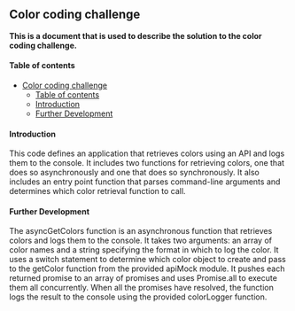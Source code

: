 ## Color coding challenge

<b>This is a document that is used to describe the solution to the color coding challenge.</b>

#### Table of contents

- [Color coding challenge](#color-coding-challenge)
  - [Table of contents](#table-of-contents)
  - [Introduction ](#introduction-)
  - [Further Development ](#further-development-)

#### Introduction <a name="introduction"></a>

This code defines an application that retrieves colors using an API and logs them to the console. It includes two functions for retrieving colors, one that does so asynchronously and one that does so synchronously. It also includes an entry point function that parses command-line arguments and determines which color retrieval function to call.

#### Further Development <a name="async-get-colors-function"></a>

The asyncGetColors function is an asynchronous function that retrieves colors and logs them to the console. It takes two arguments: an array of color names and a string specifying the format in which to log the color. It uses a switch statement to determine which color object to create and pass to the getColor function from the provided apiMock module. It pushes each returned promise to an array of promises and uses Promise.all to execute them all concurrently. When all the promises have resolved, the function logs the result to the console using the provided colorLogger function.

